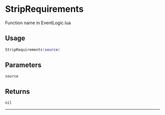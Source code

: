 # StripRequirements
Function name in EventLogic.lua
## Usage
```lua
StripRequirements(source)
```
## Parameters
`source`
## Returns
`nil`

---